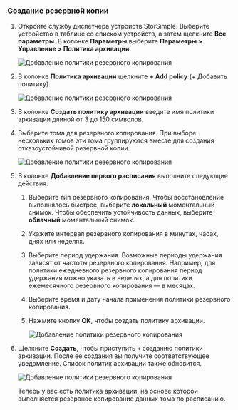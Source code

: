 <!--author=alkohli last changed: 01/12/17-->

### <a name="to-take-a-backup"></a>Создание резервной копии

1. Откройте службу диспетчера устройств StorSimple. Выберите устройство в таблице со списком устройств, а затем щелкните **Все параметры**. В колонке **Параметры** выберите **Параметры > Управление > Политика архивации**.

    ![Добавление политики резервного копирования](./media/storsimple-8000-take-backup/step8takebu1.png)

2. В колонке **Политика архивации** щелкните **+ Add policy** (+ Добавить политику).

    ![Добавление политики резервного копирования](./media/storsimple-8000-take-backup/step8takebu2.png)

3. В колонке **Создать политику архивации** введите имя политики архивации длиной от 3 до 150 символов.

4. Выберите тома для резервного копирования. При выборе нескольких томов эти тома группируются вместе для создания отказоустойчивой резервной копии.

    ![Добавление политики резервного копирования](./media/storsimple-8000-take-backup/step8takebu4.png)

5. В колонке **Добавление первого расписания** выполните следующие действия:

    1. Выберите тип резервного копирования. Чтобы восстановление выполнялось быстрее, выберите **локальный** моментальный снимок. Чтобы обеспечить устойчивость данных, выберите **облачный** моментальный снимок.
    2. Укажите интервал резервного копирования в минутах, часах, днях или неделях.
    3. Выберите период удержания. Возможные периоды удержания зависят от частоты резервного копирования. Например, для политики ежедневного резервного копирования период удержания можно указать в неделях, а для политики ежемесячного резервного копирования — в месяцах.
    4. Выберите время и дату начала применения политики резервного копирования.
    5. Нажмите кнопку **ОК**, чтобы создать политику архивации.

        ![Добавление политики резервного копирования](./media/storsimple-8000-take-backup/step8takebu5.png) 

6. Щелкните **Создать**, чтобы приступить к созданию политики архивации. После ее создания вы получите соответствующее уведомление. Список политик архивации также обновится.
      
      ![Добавление политики резервного копирования](./media/storsimple-8000-take-backup/step8takebu9.png)
      
      Теперь у вас есть политика архивации, на основе которой выполняется резервное копирование данных тома по расписанию.




